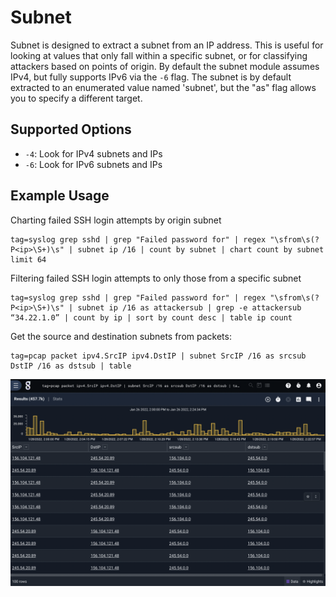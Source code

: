 # Subnet

Subnet is designed to extract a subnet from an IP address.  This is useful for looking at values that only fall within a specific subnet, or for classifying attackers based on points of origin.  By default the subnet module assumes IPv4, but fully supports IPv6 via the `-6` flag. The subnet is by default extracted to an enumerated value named 'subnet', but the "as" flag allows you to specify a different target.

## Supported Options

* `-4`: Look for IPv4 subnets and IPs
* `-6`: Look for IPv6 subnets and IPs

## Example Usage

Charting failed SSH login attempts by origin subnet

```gravwell
tag=syslog grep sshd | grep "Failed password for" | regex "\sfrom\s(?P<ip>\S+)\s" | subnet ip /16 | count by subnet | chart count by subnet limit 64
```

Filtering failed SSH login attempts to only those from a specific subnet

```gravwell
tag=syslog grep sshd | grep "Failed password for" | regex "\sfrom\s(?P<ip>\S+)\s" | subnet ip /16 as attackersub | grep -e attackersub “34.22.1.0” | count by ip | sort by count desc | table ip count
```

Get the source and destination subnets from packets:

```gravwell
tag=pcap packet ipv4.SrcIP ipv4.DstIP | subnet SrcIP /16 as srcsub DstIP /16 as dstsub | table
```

![](subnet.png)
